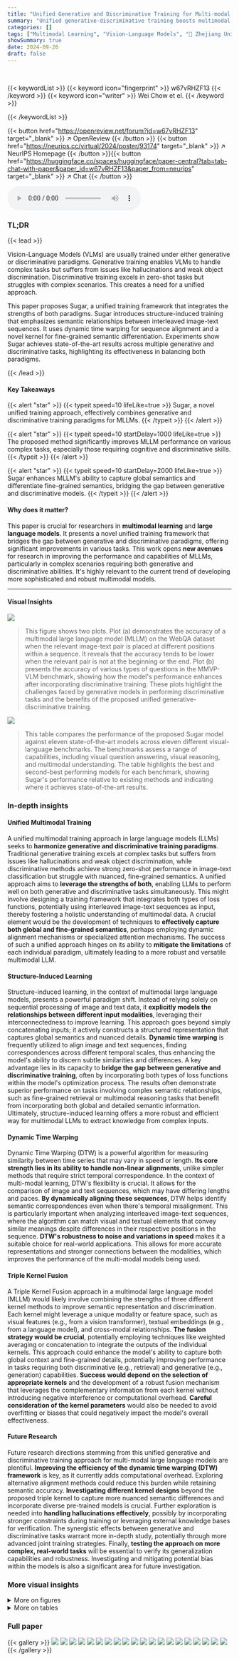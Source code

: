 ```yaml
---
title: "Unified Generative and Discriminative Training for Multi-modal Large Language Models"
summary: "Unified generative-discriminative training boosts multimodal large language models (MLLMs)!  Sugar, a novel approach, leverages dynamic sequence alignment and a triple kernel to enhance global and fin..."
categories: []
tags: ["Multimodal Learning", "Vision-Language Models", "🏢 Zhejiang University",]
showSummary: true
date: 2024-09-26
draft: false
---
```


<br>

{{< keywordList >}}
{{< keyword icon="fingerprint" >}} w67vRHZF13 {{< /keyword >}}
{{< keyword icon="writer" >}} Wei Chow et el. {{< /keyword >}}
 
{{< /keywordList >}}

{{< button href="https://openreview.net/forum?id=w67vRHZF13" target="_blank" >}}
↗ OpenReview
{{< /button >}}
{{< button href="https://neurips.cc/virtual/2024/poster/93174" target="_blank" >}}
↗ NeurIPS Homepage
{{< /button >}}{{< button href="https://huggingface.co/spaces/huggingface/paper-central?tab=tab-chat-with-paper&paper_id=w67vRHZF13&paper_from=neurips" target="_blank" >}}
↗ Chat
{{< /button >}}



<audio controls>
    <source src="https://ai-paper-reviewer.com/w67vRHZF13/podcast.wav" type="audio/wav">
    Your browser does not support the audio element.
</audio>


### TL;DR


{{< lead >}}

Vision-Language Models (VLMs) are usually trained under either generative or discriminative paradigms. Generative training enables VLMs to handle complex tasks but suffers from issues like hallucinations and weak object discrimination.  Discriminative training excels in zero-shot tasks but struggles with complex scenarios. This creates a need for a unified approach.

This paper proposes Sugar, a unified training framework that integrates the strengths of both paradigms. Sugar introduces structure-induced training that emphasizes semantic relationships between interleaved image-text sequences.  It uses dynamic time warping for sequence alignment and a novel kernel for fine-grained semantic differentiation. Experiments show Sugar achieves state-of-the-art results across multiple generative and discriminative tasks, highlighting its effectiveness in balancing both paradigms.

{{< /lead >}}


#### Key Takeaways

{{< alert "star" >}}
{{< typeit speed=10 lifeLike=true >}} Sugar, a novel unified training approach, effectively combines generative and discriminative training paradigms for MLLMs. {{< /typeit >}}
{{< /alert >}}

{{< alert "star" >}}
{{< typeit speed=10 startDelay=1000 lifeLike=true >}} The proposed method significantly improves MLLM performance on various complex tasks, especially those requiring cognitive and discriminative skills. {{< /typeit >}}
{{< /alert >}}

{{< alert "star" >}}
{{< typeit speed=10 startDelay=2000 lifeLike=true >}} Sugar enhances MLLM's ability to capture global semantics and differentiate fine-grained semantics, bridging the gap between generative and discriminative models. {{< /typeit >}}
{{< /alert >}}

#### Why does it matter?
This paper is crucial for researchers in **multimodal learning** and **large language models**. It presents a novel unified training framework that bridges the gap between generative and discriminative paradigms, offering significant improvements in various tasks. This work opens **new avenues** for research in improving the performance and capabilities of MLLMs, particularly in complex scenarios requiring both generative and discriminative abilities.  It's highly relevant to the current trend of developing more sophisticated and robust multimodal models. 

------
#### Visual Insights



![](https://ai-paper-reviewer.com/w67vRHZF13/figures_1_1.jpg)

> This figure shows two plots. Plot (a) demonstrates the accuracy of a multimodal large language model (MLLM) on the WebQA dataset when the relevant image-text pair is placed at different positions within a sequence. It reveals that the accuracy tends to be lower when the relevant pair is not at the beginning or the end. Plot (b) presents the accuracy of various types of questions in the MMVP-VLM benchmark, showing how the model's performance enhances after incorporating discriminative training. These plots highlight the challenges faced by generative models in performing discriminative tasks and the benefits of the proposed unified generative-discriminative training.





![](https://ai-paper-reviewer.com/w67vRHZF13/tables_6_1.jpg)

> This table compares the performance of the proposed Sugar model against eleven state-of-the-art models across eleven different visual-language benchmarks.  The benchmarks assess a range of capabilities, including visual question answering, visual reasoning, and multimodal understanding.  The table highlights the best and second-best performing models for each benchmark, showing Sugar's performance relative to existing methods and indicating where it achieves state-of-the-art results.





### In-depth insights


#### Unified Multimodal Training
A unified multimodal training approach in large language models (LLMs) seeks to **harmonize generative and discriminative training paradigms**.  Traditional generative training excels at complex tasks but suffers from issues like hallucinations and weak object discrimination, while discriminative methods achieve strong zero-shot performance in image-text classification but struggle with nuanced, fine-grained semantics.  A unified approach aims to **leverage the strengths of both**, enabling LLMs to perform well on both generative and discriminative tasks simultaneously.  This might involve designing a training framework that integrates both types of loss functions, potentially using interleaved image-text sequences as input, thereby fostering a holistic understanding of multimodal data. A crucial element would be the development of techniques to **effectively capture both global and fine-grained semantics**, perhaps employing dynamic alignment mechanisms or specialized attention mechanisms. The success of such a unified approach hinges on its ability to **mitigate the limitations** of each individual paradigm, ultimately leading to a more robust and versatile multimodal LLM.

#### Structure-Induced Learning
Structure-induced learning, in the context of multimodal large language models, presents a powerful paradigm shift.  Instead of relying solely on sequential processing of image and text data, it **explicitly models the relationships between different input modalities**, leveraging their interconnectedness to improve learning. This approach goes beyond simply concatenating inputs; it actively constructs a structured representation that captures global semantics and nuanced details.  **Dynamic time warping** is frequently utilized to align image and text sequences, finding correspondences across different temporal scales, thus enhancing the model's ability to discern subtle similarities and differences. A key advantage lies in its capacity to **bridge the gap between generative and discriminative training**, often by incorporating both types of loss functions within the model's optimization process.  The results often demonstrate superior performance on tasks involving complex semantic relationships, such as fine-grained retrieval or multimodal reasoning tasks that benefit from incorporating both global and detailed semantic information. Ultimately, structure-induced learning offers a more robust and efficient way for multimodal LLMs to extract knowledge from complex inputs.

#### Dynamic Time Warping
Dynamic Time Warping (DTW) is a powerful algorithm for measuring similarity between time series that may vary in speed or length.  **Its core strength lies in its ability to handle non-linear alignments**, unlike simpler methods that require strict temporal correspondence.  In the context of multi-modal learning, DTW's flexibility is crucial. It allows for the comparison of image and text sequences, which may have differing lengths and paces.  **By dynamically aligning these sequences**, DTW helps identify semantic correspondences even when there's temporal misalignment.  This is particularly important when analyzing interleaved image-text sequences, where the algorithm can match visual and textual elements that convey similar meanings despite differences in their respective positions in the sequence.  **DTW's robustness to noise and variations in speed** makes it a suitable choice for real-world applications.  This allows for more accurate representations and stronger connections between the modalities, which improves the performance of the multi-modal models being used.

#### Triple Kernel Fusion
A Triple Kernel Fusion approach in a multimodal large language model (MLLM) would likely involve combining the strengths of three different kernel methods to improve semantic representation and discrimination.  Each kernel might leverage a unique modality or feature space, such as visual features (e.g., from a vision transformer), textual embeddings (e.g., from a language model), and cross-modal relationships.  **The fusion strategy would be crucial**, potentially employing techniques like weighted averaging or concatenation to integrate the outputs of the individual kernels.  This approach could enhance the model's ability to capture both global context and fine-grained details, potentially improving performance in tasks requiring both discriminative (e.g., retrieval) and generative (e.g., generation) capabilities. **Success would depend on the selection of appropriate kernels** and the development of a robust fusion mechanism that leverages the complementary information from each kernel without introducing negative interference or computational overhead.  **Careful consideration of the kernel parameters** would also be needed to avoid overfitting or biases that could negatively impact the model's overall effectiveness.

#### Future Research
Future research directions stemming from this unified generative and discriminative training approach for multi-modal large language models are plentiful.  **Improving the efficiency of the dynamic time warping (DTW) framework** is key, as it currently adds computational overhead. Exploring alternative alignment methods could reduce this burden while retaining semantic accuracy. **Investigating different kernel designs** beyond the proposed triple kernel to capture more nuanced semantic differences and incorporate diverse pre-trained models is crucial.  Further exploration is needed into **handling hallucinations effectively**, possibly by incorporating stronger constraints during training or leveraging external knowledge bases for verification.  The synergistic effects between generative and discriminative tasks warrant more in-depth study, potentially through more advanced joint training strategies. Finally, **testing the approach on more complex, real-world tasks** will be essential to verify its generalization capabilities and robustness.  Investigating and mitigating potential bias within the models is also a significant area for future investigation.


### More visual insights

<details>
<summary>More on figures
</summary>


![](https://ai-paper-reviewer.com/w67vRHZF13/figures_2_1.jpg)

> This figure illustrates the Sugar framework, a novel approach that integrates generative and discriminative training for multimodal large language models (MLLMs).  It shows how the model processes interleaved image-text sequences, employing dynamic sequence alignment to capture global semantics and a novel kernel for fine-grained semantic differentiation.  The framework balances generative and discriminative tasks by using both a generative loss (Lg) and a discriminative loss (Ld).  The discriminative loss is calculated based on the similarity between the predicted similarity of two input sequences and their actual similarity.  The generative loss is based on the text generation performance. This unified approach aims to leverage the strengths of both generative and discriminative training paradigms, ultimately improving the performance of MLLMs on various tasks.


![](https://ai-paper-reviewer.com/w67vRHZF13/figures_3_1.jpg)

> This figure illustrates the core components of the proposed Sugar framework. (a) shows the dynamic sequence alignment, where semantically related segments from two interleaved image-text sequences are connected, allowing for comparison and similarity calculation. The arrows show the direction of the temporal alignment. (b) provides an overview of the Sugar framework itself, highlighting its capability for both multi-modal generation and retrieval. The framework takes interleaved sequences as input, processes them using a language model (LLM) augmented with LoRA, and uses two projectors to handle visual and textual tokens separately, resulting in generated tokens or retrieval outputs.


![](https://ai-paper-reviewer.com/w67vRHZF13/figures_5_1.jpg)

> This figure illustrates the Sugar framework, which combines generative and discriminative training to improve the performance of multi-modal large language models.  It shows how interleaved image-text sequences are used as input, and how a structure-induced training strategy imposes semantic relationships between the input samples and the model's hidden state.  This enhances the model's ability to capture global semantics and distinguish fine-grained semantics using dynamic sequence alignment and a novel kernel. The framework balances generative and discriminative tasks, resulting in improved performance on both types of tasks.


![](https://ai-paper-reviewer.com/w67vRHZF13/figures_20_1.jpg)

> This figure shows a sample question from the WebQA dataset, which involves identifying a relevant image-text pair among several distractors. The question asks whether the Atlanta Hawks wore red uniforms during the 2015 NBA season.  The figure highlights several image-text pairs, and the correct one is labeled as 'useful'.  The goal is to illustrate the challenge of capturing global semantics in long sequences, as the performance of LLMs on this task varies depending on the position of the relevant pair in the sequence.


![](https://ai-paper-reviewer.com/w67vRHZF13/figures_21_1.jpg)

> This figure shows two plots demonstrating the shortcomings of current vision-language models (VLMs). Plot (a) shows the accuracy of a question-answering model, varying the position of the correct image-text pair within a sequence of candidates.  It reveals that current generative models struggle with centrally located information. Plot (b) demonstrates the performance of VLMs on a fine-grained retrieval task, showing that generative models struggle with distinguishing between visually similar images.


![](https://ai-paper-reviewer.com/w67vRHZF13/figures_22_1.jpg)

> This figure illustrates the Sugar framework, a novel approach that unifies generative and discriminative training for multi-modal large language models (MLLMs). It shows how the model integrates both generative and discriminative losses (Lg and Ld), leveraging dynamic sequence alignment within the Dynamic Time Warping framework and a novel triple kernel for fine-grained semantic differentiation. The framework takes interleaved image-text sequences as input, explicitly imposing semantic relationships between samples and the MLLM's hidden states to enhance the model's ability to capture global semantics and distinguish fine-grained details. This unified approach aims to overcome limitations of both generative and discriminative paradigms alone, achieving synergistic improvements in both generative and discriminative tasks.


![](https://ai-paper-reviewer.com/w67vRHZF13/figures_23_1.jpg)

> This figure showcases several examples of the model's performance on various image-text tasks.  The examples are categorized into four groups: Sensitivity with Detailed Semantics, World Knowledge, Multimodal Concept Composition, and Fine-grained Image Discrimination. Each example shows the input prompt (image and/or text), the model's output (generated text or retrieved results), and a visual indicator (pink for retrieval, blue for generation). The figure demonstrates the model's ability to handle various complexities in image-text understanding, including detailed semantics, world knowledge, and compositional reasoning. More examples are available in Appendix F.2.


![](https://ai-paper-reviewer.com/w67vRHZF13/figures_24_1.jpg)

> This figure showcases Sugar's ability to distinguish subtle differences between similar images and pinpoint detailed objects and their attributes.  It presents several examples where Sugar's responses are more precise and accurate compared to the responses of another model (VILA), highlighting Sugar's enhanced capacity for fine-grained visual analysis and discrimination.


![](https://ai-paper-reviewer.com/w67vRHZF13/figures_24_2.jpg)

> This figure shows several examples where Sugar is used to identify subtle differences between images.  The examples demonstrate Sugar's superior ability to pinpoint precise differences, unlike VILA which may provide more general descriptions of the image contents. The improved accuracy in detailed object identification and attribute recognition is highlighted.


![](https://ai-paper-reviewer.com/w67vRHZF13/figures_24_3.jpg)

> This figure illustrates the Sugar framework, which unifies generative and discriminative training for multi-modal large language models (MLLMs).  It shows how interleaved image-text sequences are processed by the MLLM, with a structure-induced training strategy imposing semantic relationships between input samples and the hidden state. This approach aims to enhance the MLLM's ability to capture global semantics, distinguish fine-grained semantics, and balance generative and discriminative tasks. The figure depicts the input interleaved sequences, dynamic sequence alignment using a novel kernel, generative and discriminative losses (Lg and Ld), and the final generated tokens. 


![](https://ai-paper-reviewer.com/w67vRHZF13/figures_25_1.jpg)

> This figure illustrates the Sugar framework, which integrates generative and discriminative training paradigms. It shows how interleaved image-text sequences are processed by a Multimodal Large Language Model (MLLM) to achieve both generative and discriminative tasks.  The framework uses a dynamic sequence alignment method, a novel kernel for fine-grained semantic differentiation, and a structure-induced training strategy that imposes semantic relationships between input samples and the MLLM's hidden state.  The goal is to balance generative capabilities (like text generation) and discriminative abilities (like image-text retrieval), addressing weaknesses of each approach in isolation.  The resulting model is trained with both generative and discriminative losses.


![](https://ai-paper-reviewer.com/w67vRHZF13/figures_26_1.jpg)

> This figure illustrates the proposed Sugar framework, which combines generative and discriminative training for multi-modal large language models.  It shows how the model integrates interleaved image-text sequences, dynamic sequence alignment, and a novel kernel for fine-grained semantic differentiation. The framework aims to balance generative and discriminative tasks, leveraging the strengths of both paradigms to improve performance in various tasks.


![](https://ai-paper-reviewer.com/w67vRHZF13/figures_26_2.jpg)

> This figure illustrates the proposed Sugar framework's core components: dynamic sequence alignment and the overall architecture.  (a) Dynamic Sequence Alignment shows how semantically similar parts of interleaved image-text sequences are aligned to capture global context and relationships.  (b) Sugar Framework provides a high-level overview of the model's architecture, showcasing how structure-induced training balances generative and discriminative tasks, enabling both generation and retrieval.


![](https://ai-paper-reviewer.com/w67vRHZF13/figures_26_3.jpg)

> This figure illustrates the proposed Sugar framework, which combines generative and discriminative training for multi-modal large language models.  The framework integrates both generative and discriminative losses, leveraging dynamic sequence alignment and a novel kernel for fine-grained semantic differentiation.  The diagram depicts how the model processes interleaved image-text sequences, captures global and fine-grained semantics, and generates or retrieves outputs.


![](https://ai-paper-reviewer.com/w67vRHZF13/figures_26_4.jpg)

> This figure illustrates the core methodology of the Sugar framework.  Panel (a) shows the dynamic sequence alignment used to capture semantic relationships between interleaved image-text sequences.  The alignment path highlights the similarities between corresponding parts of different sequences. Panel (b) provides a schematic overview of the Sugar framework, showing the integration of generative and discriminative training for vision-language modeling, using both generative and discriminative loss functions.


![](https://ai-paper-reviewer.com/w67vRHZF13/figures_26_5.jpg)

> This figure shows two parts: (a) illustrates the dynamic sequence alignment method used by the Sugar framework to capture semantic relationships between input samples. Matched parts of the interleaved image-text sequences are connected by lines and arrows show the order of alignment. (b) presents an overview of the Sugar framework architecture, including the interleaved input sequence, visual and text token projections, the MLLM, and the generative and discriminative loss functions.


![](https://ai-paper-reviewer.com/w67vRHZF13/figures_26_6.jpg)

> This figure illustrates the Sugar framework, which integrates generative and discriminative training.  Interleaved image-text sequences are fed into a Multimodal Large Language Model (MLLM).  A dynamic sequence alignment module, using a novel kernel, helps to capture global and fine-grained semantic relationships between the input sequences. The model then produces both generative (text generation) and discriminative (similarity prediction) outputs, with losses calculated for both aspects to guide training.  The synergistic benefits are highlighted by the integrated approach, enhancing both generative and discriminative capabilities of the model.


![](https://ai-paper-reviewer.com/w67vRHZF13/figures_26_7.jpg)

> This figure showcases several examples of the model's performance on various image-text tasks.  Each example is categorized into one of four task types: Sensitivity with Detailed Semantics, World Knowledge, Multimodal Concept Composition, and Fine-grained Image Discrimination.  Each example shows the input image(s) and text, followed by the model's response, indicated by a pink background for retrieval results and a blue background for generation results.  The purpose is to visually demonstrate the model's ability to handle a wide range of multimodal tasks with high accuracy and provide both generative and discriminative capabilities within a single model.


![](https://ai-paper-reviewer.com/w67vRHZF13/figures_26_8.jpg)

> This figure shows two parts: (a) illustrates the Dynamic Sequence Alignment used to compute semantic relationships between different input samples. The alignment path between semantically similar parts of the two sequences is highlighted. (b) shows the overall framework of Sugar, which supports both multimodal generation and retrieval by incorporating a structure-induced constraint.


![](https://ai-paper-reviewer.com/w67vRHZF13/figures_26_9.jpg)

> This figure illustrates the proposed Sugar framework. Panel (a) shows the dynamic sequence alignment method used to compute semantic relationships between interleaved image-text sequences. The alignment is represented by a path connecting semantically similar parts of the sequences.  Panel (b) is a diagram of the overall Sugar framework, which combines a vision transformer (VIT), a large language model (LLM), and a retrieval module to perform both generation and retrieval tasks. The figure highlights how the structure-induced training strategy integrates generative and discriminative tasks within the MLLM. 


![](https://ai-paper-reviewer.com/w67vRHZF13/figures_26_10.jpg)

> This figure showcases several examples of the model's performance on various image-text tasks.  The examples are grouped into categories such as: Sensitivity with Detailed Semantics, World Knowledge, Multimodal Concept Composition, and Retrieval and Dialog. Each example shows the input prompt, the model's output (generated text or retrieved results), and a visual representation of the input images. The pink background highlights retrieval tasks, showing the model's ability to retrieve relevant information based on the prompt. The blue background shows generated results, which demonstrate the model's capacity to generate accurate and coherent text.  The appendix contains further examples not included in the main figure due to space constraints.


![](https://ai-paper-reviewer.com/w67vRHZF13/figures_26_11.jpg)

> This figure shows more examples of retrieval-augmented generation.  The examples demonstrate Sugar's ability to generate more accurate and detailed answers by leveraging external knowledge retrieved from a knowledge base.  Each example includes a question, an image, the answer provided by Sugar, and the external knowledge that informed Sugar's answer.  The examples illustrate that Sugar can better integrate information from both images and text, retrieving more relevant information for more effective question answering.


![](https://ai-paper-reviewer.com/w67vRHZF13/figures_26_12.jpg)

> This figure illustrates the Sugar framework, which combines generative and discriminative training for multi-modal large language models.  It shows how interleaved image-text sequences are fed into the model, and how both generative (Lg) and discriminative (Ld) losses are used to train the model. The Dynamic Sequence Alignment component is highlighted, showing how semantic relationships between input samples are used to induce structure on the model's hidden states. A novel kernel is also mentioned, designed for fine-grained semantic differentiation.  The overall aim is to bridge the gap between generative and discriminative training paradigms by leveraging the strengths of both.


![](https://ai-paper-reviewer.com/w67vRHZF13/figures_26_13.jpg)

> This figure illustrates the Sugar framework, which integrates generative and discriminative training.  The input is an interleaved sequence of image and text tokens.  These are processed by a Multimodal Large Language Model (MLLM), which outputs both generated text tokens and hidden states.  The hidden states are used to compute the discriminative loss, Ld, which measures the similarity between pairs of input sequences.  A generative loss, Lg, based on the generated text, is also calculated. The final loss function is a weighted combination of Ld and Lg. This joint training strategy aims to leverage the strengths of both generative and discriminative paradigms, improving the model's ability to capture global semantics, differentiate fine-grained semantics, and reduce hallucinations.


![](https://ai-paper-reviewer.com/w67vRHZF13/figures_27_1.jpg)

> This figure illustrates the Sugar framework, which integrates generative and discriminative training paradigms. It shows how interleaved image-text sequences are fed into a Multimodal Large Language Model (MLLM).  The model then uses a dynamic sequence alignment mechanism to capture global and fine-grained semantics and utilizes a novel triple kernel to enhance semantic differentiation. The framework outputs both generated text and predicted similarity scores, effectively balancing generative and discriminative tasks.


![](https://ai-paper-reviewer.com/w67vRHZF13/figures_27_2.jpg)

> This figure illustrates the Sugar framework, which combines generative and discriminative training for multi-modal large language models. It shows how the model processes interleaved image-text sequences using dynamic sequence alignment and a novel kernel for fine-grained semantic differentiation. The framework aims to balance generative and discriminative tasks, leveraging the strengths of both paradigms to improve performance on a variety of tasks.


![](https://ai-paper-reviewer.com/w67vRHZF13/figures_27_3.jpg)

> This figure shows the proposed Sugar framework's dynamic sequence alignment and overall architecture. (a) illustrates how the model aligns semantically related parts of interleaved image-text sequences to capture global semantics.  (b) depicts the framework's ability to handle both generative and retrieval tasks simultaneously, using the aligned sequences as input for an MLLM.


![](https://ai-paper-reviewer.com/w67vRHZF13/figures_28_1.jpg)

> This figure illustrates the proposed Sugar framework which consists of two parts: dynamic sequence alignment and Sugar framework. Dynamic sequence alignment shows how the model aligns semantically similar parts of two interleaved image-text sequences to capture the global semantics. Sugar framework shows how the model jointly trains generative and discriminative tasks to enhance the model's ability to capture both global and detailed semantics.


![](https://ai-paper-reviewer.com/w67vRHZF13/figures_28_2.jpg)

> This figure showcases several examples of the model's performance on various image-text tasks, highlighting its capabilities in both retrieval and generation.  The pink background indicates examples where the model successfully retrieved relevant information, while the blue background indicates examples where the model successfully generated text.  The examples cover a range of complexities and demonstrate the model's ability to handle both simple and complex scenarios.


</details>




<details>
<summary>More on tables
</summary>


![](https://ai-paper-reviewer.com/w67vRHZF13/tables_7_1.jpg)
> This table compares the performance of the proposed Sugar model against several state-of-the-art models on the DEMON benchmark. DEMON evaluates models' ability to handle complicated multimodal comprehension tasks across various datasets and categories.  The table shows the results for each model across seven categories with 29 sub-tasks, highlighting Sugar's superior performance compared to VPG-C, the previous state-of-the-art model, across six out of seven categories.

![](https://ai-paper-reviewer.com/w67vRHZF13/tables_7_2.jpg)
> This table compares the performance of the proposed method, Sugar, against 10 other state-of-the-art models across 11 visual language benchmarks.  The benchmarks assess various capabilities, including visual question answering, visual reasoning, and multimodal comprehension.  The table highlights Sugar's performance, indicating where it achieves the best or second-best results, using bold and underline formatting respectively. The asterisk (*) denotes benchmarks where training images are used during the model's training phase.  Abbreviations are used for brevity, and the full names of the benchmarks are given in the caption.

![](https://ai-paper-reviewer.com/w67vRHZF13/tables_8_1.jpg)
> This table presents the results of two experiments: retrieval-augmented generation and ablation study.  The retrieval-augmented generation experiment shows the improvement of performance in VizWiz and SQA tasks when incorporating retrieval. The ablation study investigates the impact of removing individual components (data for generative tasks, data for discriminative tasks, global alignment kernel, triple kernel, average pooling) on the performance of both generative and discriminative tasks.  The results show that all components contribute positively to the model's performance, highlighting the synergistic benefits of the unified approach.

![](https://ai-paper-reviewer.com/w67vRHZF13/tables_8_2.jpg)
> This table compares the performance of the proposed method 'Sugar' against several state-of-the-art methods across eleven established visual-language benchmarks.  Each benchmark assesses different aspects of visual-language understanding, such as visual question answering, image captioning, and multimodal reasoning.  The best and second-best performing models are highlighted for each benchmark, showing Sugar's competitive performance.

![](https://ai-paper-reviewer.com/w67vRHZF13/tables_20_1.jpg)
> This table presents the accuracy of VILA and Sugar models on the WebQA dataset, where the position of the relevant image-text pair is varied.  The index indicates the pair's location in the sequence (1 being the first, 6 being the last).  The results show Sugar consistently outperforming VILA, suggesting it's less prone to positional bias in capturing global semantics.

![](https://ai-paper-reviewer.com/w67vRHZF13/tables_21_1.jpg)
> This table compares the performance of the proposed method, Sugar, against eleven state-of-the-art methods across 11 benchmark datasets for visual language tasks. The table shows the results for each method on various metrics like accuracy, recall@k and other relevant metrics for each benchmark. The best and second-best results are highlighted for each benchmark dataset to enable easy comparison.

![](https://ai-paper-reviewer.com/w67vRHZF13/tables_29_1.jpg)
> This table compares the performance of the proposed model, Sugar, against 10 other state-of-the-art models across 11 visual language benchmarks.  The benchmarks assess different aspects of vision-language understanding, including question answering, image captioning, and multimodal reasoning. The table shows the performance of each model on each benchmark, highlighting Sugar's competitive performance, especially in tasks requiring fine-grained semantic distinctions.  The asterisk (*) indicates models that were trained with access to the images in the datasets during training.

</details>




### Full paper

{{< gallery >}}
<img src="https://ai-paper-reviewer.com/w67vRHZF13/1.png" class="grid-w50 md:grid-w33 xl:grid-w25" />
<img src="https://ai-paper-reviewer.com/w67vRHZF13/2.png" class="grid-w50 md:grid-w33 xl:grid-w25" />
<img src="https://ai-paper-reviewer.com/w67vRHZF13/3.png" class="grid-w50 md:grid-w33 xl:grid-w25" />
<img src="https://ai-paper-reviewer.com/w67vRHZF13/4.png" class="grid-w50 md:grid-w33 xl:grid-w25" />
<img src="https://ai-paper-reviewer.com/w67vRHZF13/5.png" class="grid-w50 md:grid-w33 xl:grid-w25" />
<img src="https://ai-paper-reviewer.com/w67vRHZF13/6.png" class="grid-w50 md:grid-w33 xl:grid-w25" />
<img src="https://ai-paper-reviewer.com/w67vRHZF13/7.png" class="grid-w50 md:grid-w33 xl:grid-w25" />
<img src="https://ai-paper-reviewer.com/w67vRHZF13/8.png" class="grid-w50 md:grid-w33 xl:grid-w25" />
<img src="https://ai-paper-reviewer.com/w67vRHZF13/9.png" class="grid-w50 md:grid-w33 xl:grid-w25" />
<img src="https://ai-paper-reviewer.com/w67vRHZF13/10.png" class="grid-w50 md:grid-w33 xl:grid-w25" />
<img src="https://ai-paper-reviewer.com/w67vRHZF13/11.png" class="grid-w50 md:grid-w33 xl:grid-w25" />
<img src="https://ai-paper-reviewer.com/w67vRHZF13/12.png" class="grid-w50 md:grid-w33 xl:grid-w25" />
<img src="https://ai-paper-reviewer.com/w67vRHZF13/13.png" class="grid-w50 md:grid-w33 xl:grid-w25" />
<img src="https://ai-paper-reviewer.com/w67vRHZF13/14.png" class="grid-w50 md:grid-w33 xl:grid-w25" />
<img src="https://ai-paper-reviewer.com/w67vRHZF13/15.png" class="grid-w50 md:grid-w33 xl:grid-w25" />
<img src="https://ai-paper-reviewer.com/w67vRHZF13/16.png" class="grid-w50 md:grid-w33 xl:grid-w25" />
<img src="https://ai-paper-reviewer.com/w67vRHZF13/17.png" class="grid-w50 md:grid-w33 xl:grid-w25" />
<img src="https://ai-paper-reviewer.com/w67vRHZF13/18.png" class="grid-w50 md:grid-w33 xl:grid-w25" />
<img src="https://ai-paper-reviewer.com/w67vRHZF13/19.png" class="grid-w50 md:grid-w33 xl:grid-w25" />
<img src="https://ai-paper-reviewer.com/w67vRHZF13/20.png" class="grid-w50 md:grid-w33 xl:grid-w25" />
{{< /gallery >}}